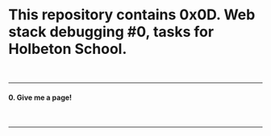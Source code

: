 <h1>This repository contains 0x0D. Web stack debugging #0, tasks for Holbeton School.</h1>
<br>
<hr>
<h4>0. Give me a page!<h4>
<br>
<hr>